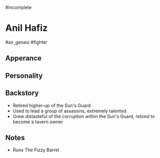 #incomplete 
# Anil Hafiz
#air_genasi #fighter

## Apperance

## Personality

## Backstory
- Retired higher-up of the Sun's Guard
- Used to lead a group of assassins, extremely talented
- Grew distasteful of the corruption within the Sun's Guard, retired to become a tavern owner

## Notes
- Runs The Fizzy Barrel